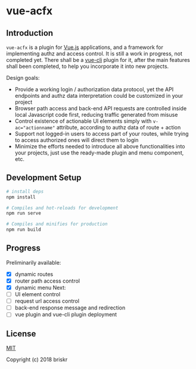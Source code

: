 # vue-acfx

## Introduction

`vue-acfx` is a plugin for [Vue.js](http://vuejs.org) applications, and a framework for implementing authz and access control.  It is still a work in progress, not completed yet. There shall be a [vue-cli](http://cli.vuejs.org/) plugin for it, after the main features shall been completed, to help you incorporate it into new projects.

Design goals:

- Provide a working login / authorization data protocol, yet the API endpoints and authz data interpretation could be customized in your project
- Browser path access and back-end API requests are controlled inside local Javascript code first, reducing traffic generated from misuse
- Control existence of actionable UI elements simply with `v-ac="actionname"` attribute, according to authz data of route + action
- Support not logged-in users to access part of your routes, while trying to access authorized ones will direct them to login
- Minimize the efforts needed to introduce all above functionalities into your projects, just use the ready-made plugin and menu component, etc.

## Development Setup

``` bash
# install deps
npm install

# Compiles and hot-reloads for development
npm run serve

# Compiles and minifies for production
npm run build
```

## Progress

Preliminarily available:
- [x] dynamic routes
- [x] router path access control
- [x] dynamic menu
Next:
- [ ] UI element control
- [ ] request url access control
- [ ] back-end response message and redirection
- [ ] vue plugin and vue-cli plugin deployment

## License
[MIT](http://opensource.org/licenses/MIT)

Copyright (c) 2018 briskr
